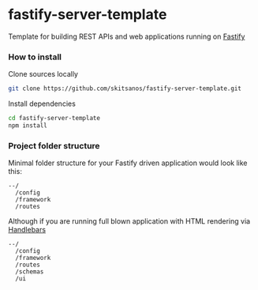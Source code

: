# fastify-server-template
Template for building REST APIs and web applications running on [Fastify](https://www.fastify.io)

### How to install

Clone sources locally
```sh
git clone https://github.com/skitsanos/fastify-server-template.git
```

Install dependencies

```sh
cd fastify-server-template
npm install
```

### Project folder structure

Minimal folder structure for your Fastify driven application would look like this:

```
--/
  /config
  /framework
  /routes
```

Although if you are running full blown application with HTML rendering via [Handlebars](https://handlebarsjs.com)

```
--/
  /config
  /framework
  /routes
  /schemas
  /ui
```
